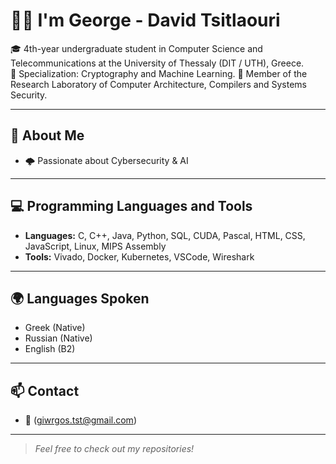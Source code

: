 # ✋🏻 I'm George - David Tsitlaouri

🎓 4th-year undergraduate student in Computer Science and Telecommunications at the University of Thessaly (DIT / UTH), Greece.  
📌 Specialization: Cryptography and Machine Learning.
🔬 Member of the Research Laboratory of Computer Architecture, Compilers and Systems Security.  

---

## 🧭 About Me
- 🌩️ Passionate about Cybersecurity & AI

---

## 💻 Programming Languages and Tools
- **Languages:** C, C++, Java, Python, SQL, CUDA, Pascal, HTML, CSS, JavaScript, Linux, MIPS Assembly
- **Tools:** Vivado, Docker, Kubernetes, VSCode, Wireshark

---

## 🌍 Languages Spoken
- Greek (Native)
- Russian (Native)
- English (B2)

---

## 📫 Contact
- 📧 (giwrgos.tst@gmail.com)

---

> *Feel free to check out my repositories!*
